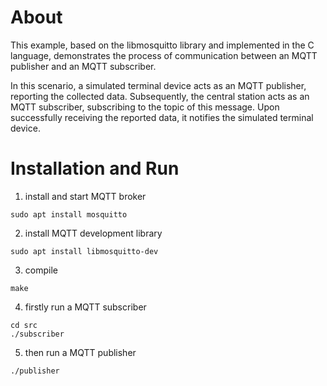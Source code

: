 # About
This example, based on the libmosquitto library and implemented in the C language, demonstrates the process of communication between an MQTT publisher and an MQTT subscriber.

In this scenario, a simulated terminal device acts as an MQTT publisher, reporting the collected data. Subsequently, the central station acts as an MQTT subscriber, subscribing to the topic of this message. Upon successfully receiving the reported data, it notifies the simulated terminal device.

# Installation and Run
1. install and start MQTT broker
```
sudo apt install mosquitto
```
2. install MQTT development library
```
sudo apt install libmosquitto-dev
```
3. compile
```
make
```
4. firstly run a MQTT subscriber
```
cd src
./subscriber
```
5. then run a MQTT publisher
```
./publisher
```